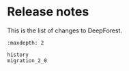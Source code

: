 # Release notes

This is the list of changes to DeepForest.

```{toctree}
:maxdepth: 2

history
migration_2_0
```